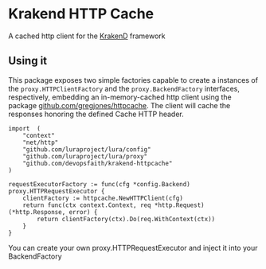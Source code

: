 Krakend HTTP Cache
====

A cached http client for the [KrakenD](github.com/devopsfaith/krakend) framework

## Using it

This package exposes two simple factories capable to create a instances of the `proxy.HTTPClientFactory` and the `proxy.BackendFactory` interfaces, respectively, embedding an in-memory-cached http client using the package [github.com/gregjones/httpcache](https://github.com/gregjones/httpcache). The client will cache the responses honoring the defined Cache HTTP header.

	import 	(
		"context"
		"net/http"
		"github.com/luraproject/lura/config"
		"github.com/luraproject/lura/proxy"
		"github.com/devopsfaith/krakend-httpcache"
	)

	requestExecutorFactory := func(cfg *config.Backend) proxy.HTTPRequestExecutor {
		clientFactory := httpcache.NewHTTPClient(cfg)
		return func(ctx context.Context, req *http.Request) (*http.Response, error) {
			return clientFactory(ctx).Do(req.WithContext(ctx))
		}
	}

You can create your own proxy.HTTPRequestExecutor and inject it into your BackendFactory